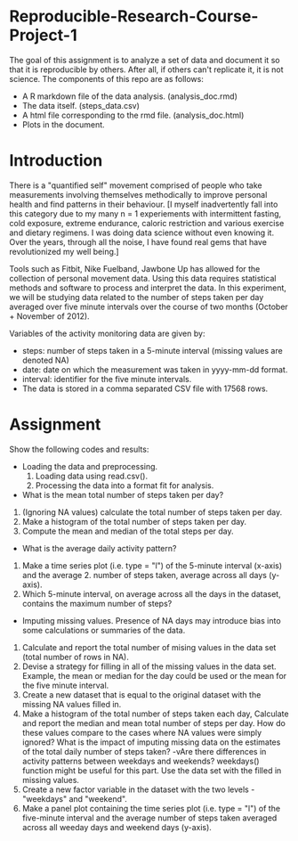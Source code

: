# Reproducible-Research-Course-Project-1
The goal of this assignment is to analyze a set of data and document it so that it is reproducible by others. 
After all, if others can't replicate it, it is not science. The components of this repo are as follows:
- A R markdown file of the data analysis. (analysis_doc.rmd)
- The data itself. (steps_data.csv)
- A html file corresponding to the rmd file. (analysis_doc.html)
- Plots in the document.

# Introduction
There is a "quantified self" movement comprised of people who take measurements involving themselves methodically to improve personal health and find patterns in their behaviour. [I myself inadvertently fall into this category due to my many n = 1 experiements with intermittent fasting, cold exposure, extreme endurance, caloric restriction and various exercise and dietary regimens. I was doing data science without even knowing it. Over the years, through all the noise, I have found real gems that have revolutionized my well being.]

Tools such as Fitbit, Nike Fuelband, Jawbone Up has allowed for the collection of personal movement data. Using this data requires statistical methods and software to process and interpret the data. In this experiment, we will be studying data related to the number of steps taken per day averaged over five minute intervals over the course of two months (October + November of 2012).

Variables of the activity monitoring data are given by:

- steps: number of steps taken in a 5-minute interval (missing values are denoted NA)
- date: date on which the measurement was taken in yyyy-mm-dd format.
- interval: identifier for the five minute intervals.
- The data is stored in a comma separated CSV file with 17568 rows.

# Assignment
Show the following codes and results:

- Loading the data and preprocessing.
  1. Loading data using read.csv().
  2. Processing the data into a format fit for analysis.
- What is the mean total number of steps taken per day?
1. (Ignoring NA values) calculate the total number of steps taken per day.
2. Make a histogram of the total number of steps taken per day.
3. Compute the mean and median of the total steps per day.
- What is the average daily activity pattern?
1. Make a time series plot (i.e. type = "l") of the 5-minute interval (x-axis) and the average 2. number of steps taken, average across all days (y-axis).
2. Which 5-minute interval, on average across all the days in the dataset, contains the maximum number of steps?
- Imputing missing values. Presence of NA days may introduce bias into some calculations or summaries of the data.
1. Calculate and report the total number of mising values in the data set (total number of rows in NA).
2. Devise a strategy for filling in all of the missing values in the data set. Example, the mean or median for the day could be used or the mean for the five minute interval.
3. Create a new dataset that is equal to the original dataset with the missing NA values filled in.
4. Make a histogram of the total number of steps taken each day, Calculate and report the median and mean total number of steps per day. How do these values compare to the cases where NA values were simply ignored? What is the impact of imputing missing data on the estimates of the total daily number of steps taken?
-vAre there differences in activity patterns between weekdays and weekends? weekdays() function might be useful for this part. Use the data set with the filled in missing values.
1. Create a new factor variable in the dataset with the two levels - "weekdays" and "weekend".
2. Make a panel plot containing the time series plot (i.e. type = "l") of the five-minute interval and the average number of steps taken averaged across all weeday days and weekend days (y-axis).

